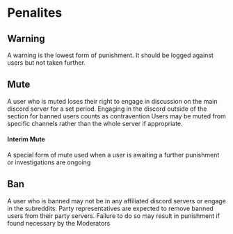 # Penalites

## Warning
A warning is the lowest form of punishment.
It should be logged against users but not taken further.

## Mute
A user who is muted loses their right to engage in discussion on the main discord server for a set period. 
Engaging in the discord outside of the section for banned users counts as contravention
Users may be muted from specific channels rather than the whole server if appropriate.
#### Interim Mute
A special form of mute used when a user is awaiting a further punishment or investigations are ongoing

## Ban
A user who is banned may not be in any affiliated discord servers or engage in the subreddits. 
Party representatives are expected to remove banned users from their party servers.
Failure to do so may result in punishment if found necessary by the Moderators
